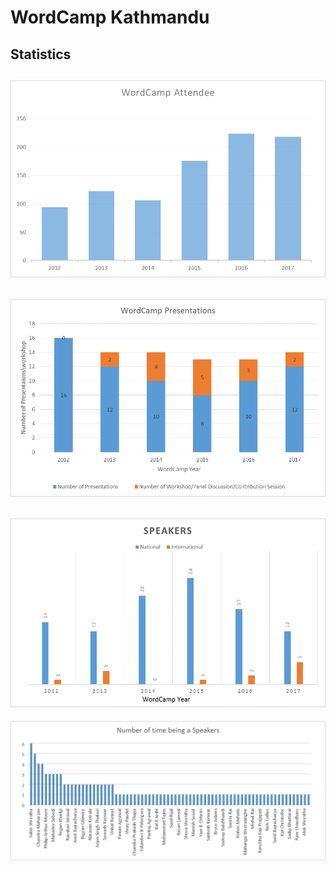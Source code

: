 # WordCamp Kathmandu

## Statistics
![](WordCamp%20Attendee%20Chart.png)
----
![](WordCamp%20Presentation%20Chart.png)
----
![](WordCamp%20Speakers%20Chart.png)
----
![](WordCamp%20Speakers%20Frequency%20Chart.png)
